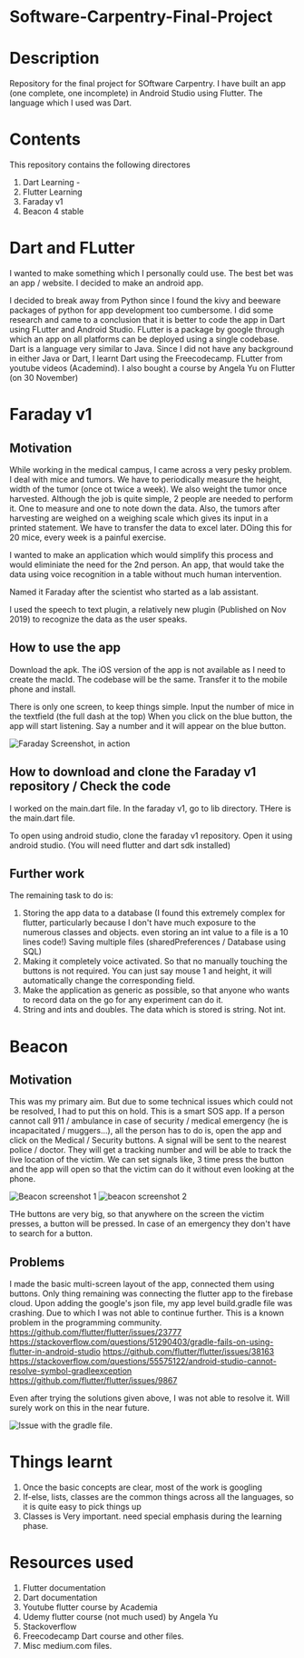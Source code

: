 # Software-Carpentry-Final-Project


# Description
Repository for the final project for SOftware Carpentry. I have built an app (one complete, one incomplete) in Android Studio using Flutter. The language which I used was Dart.

# Contents
This repository contains the following directores
1. Dart Learning - 
2. Flutter Learning
3. Faraday v1
4. Beacon 4 stable

# Dart and FLutter
I wanted to make something which I personally could use. The best bet was an app / website. I decided to make an android app. 

I decided to break away from Python since I found the kivy and beeware packages of python for app development too cumbersome. I did some research and came to a conclusion that it is better to code the app in Dart using FLutter and Android Studio. FLutter is a package by google through which an app on all platforms can be deployed using a single codebase. Dart is a language very similar to Java. Since I did not have any background in either Java or Dart, I learnt Dart using the Freecodecamp. FLutter from youtube videos (Academind). I also bought a course by Angela Yu on Flutter (on 30 November)

# Faraday v1

## Motivation
While working in the medical campus, I came across a very pesky problem. I deal with mice and tumors. We have to periodically measure the height, width of the tumor (once ot twice a week). We also weight the tumor once harvested. Although the job is quite simple, 2 people are needed to perform it. One to measure and one to note down the data. Also, the tumors after harvesting are weighed on a weighing scale which gives its input in a printed statement. We have to transfer the data to excel later. DOing this for 20 mice, every week is a painful exercise.

I wanted to make an application which would simplify this process and would eliminiate the need for the 2nd person. An app, that would take the data using voice recognition in a table without much human intervention.

Named it Faraday after the scientist who started as a lab assistant.

I used the speech to text plugin, a relatively new plugin (Published on Nov 2019) to recognize the data as the user speaks.

## How to use the app
Download the apk. The iOS version of the app is not available as I need to create the macId. The codebase will be the same.
Transfer it to the mobile phone and install.

There is only one screen, to keep things simple. Input the number of mice in the textfield (the full dash at the top)
When you click on the blue button, the app will start listening. Say a number and it will appear on the blue button.

![Faraday Screenshot, in action](https://github.com/sherlinci/Software-Carpentry-Final-Project/blob/master/faraday%20screenshot%201.jpeg)

## How to download and clone the Faraday v1 repository / Check the code
I worked on the main.dart file. In the faraday v1, go to lib directory. THere is the main.dart file. 

To open using android studio, clone the faraday v1 repository. Open it using android studio. (You will need flutter and dart sdk installed)

## Further work
The remaining task to do is: 
1) Storing the app data to a database (I found this extremely complex for flutter, particularly because I don't have much exposure to the numerous classes and objects. even storing an int value to a file is a 10 lines code!) Saving multiple files (sharedPreferences / Database using SQL)
2) Making it completely voice activated. So that no manually touching the buttons is not required. You can just say mouse 1 and height, it will automatically change the corresponding field.
3) Make the application as generic as possible, so that anyone who wants to record data on the go for any experiment can do it.
4) String and ints and doubles. The data which is stored is string. Not int.

# Beacon

## Motivation
This was my primary aim. But due to some technical issues which could not be resolved, I had to put this on hold. This is a smart SOS app. If a person cannot call 911 / ambulance in case of security / medical emergency (he is incapacitated / muggers...), all the person has to do is, open the app and click on the Medical / Security buttons. A signal will be sent to the nearest police / doctor. They will get a tracking number and will be able to track the live location of the victim. We can set signals like, 3 time press the button and the app will open so that the victim can do it without even looking at the phone.

![Beacon screenshot 1](https://github.com/sherlinci/Software-Carpentry-Final-Project/blob/master/beacon%20screenshot%201.png)
![beacon screenshot 2](https://github.com/sherlinci/Software-Carpentry-Final-Project/blob/master/beacon%20screeshot%202.png)

THe buttons are very big, so that anywhere on the screen the victim presses, a button will be pressed. In case of an emergency they don't have to search for a button.

## Problems
I made the basic multi-screen layout of the app, connected them using buttons. Only thing remaining was connecting the flutter app to the firebase cloud. Upon adding the google's json file, my app level build.gradle file was crashing. Due to which I was not able to continue further. This is a known problem in the programming community.
https://github.com/flutter/flutter/issues/23777
https://stackoverflow.com/questions/51290403/gradle-fails-on-using-flutter-in-android-studio
https://github.com/flutter/flutter/issues/38163
https://stackoverflow.com/questions/55575122/android-studio-cannot-resolve-symbol-gradleexception
https://github.com/flutter/flutter/issues/9867

Even after trying the solutions given above, I was not able to resolve it. Will surely work on this in the near future.

![Issue with the gradle file.](https://github.com/sherlinci/Software-Carpentry-Final-Project/blob/master/beacon%20gradle%20issue.jpg)

# Things learnt

1. Once the basic concepts are clear, most of the work is googling
2. If-else, lists, classes are the common things across all the languages, so it is quite easy to pick things up
3. Classes is Very important. need special emphasis during the learning phase.

# Resources used
1) Flutter documentation
2) Dart documentation
3) Youtube flutter course by Academia
4) Udemy flutter course (not much used) by Angela Yu
5) Stackoverflow
6) Freecodecamp Dart course and other files.
7) Misc medium.com files.

